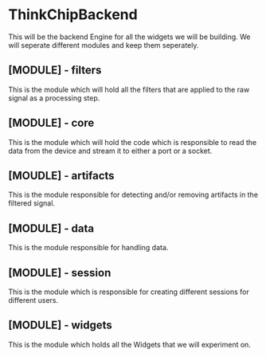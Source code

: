 # ThinkChipBackend

This will be the backend Engine for all the widgets we will be building. 
We will seperate different modules and keep them seperately.

## [MODULE] - filters
This is the module which will hold all the filters that are applied to the raw signal as a processing step.

## [MODULE] - core
This is the module which will hold the code which is responsible to read the data from the device and stream it to 
either a port or a socket.

## [MOUDLE] - artifacts
This is the module responsible for detecting and/or removing artifacts in the filtered signal.

## [MODULE] - data
This is the module responsible for handling data.

## [MODULE] - session
This is the module which is responsible for creating different sessions for different users.

## [MODULE] - widgets
This is the module which holds all the Widgets that we will experiment on.
